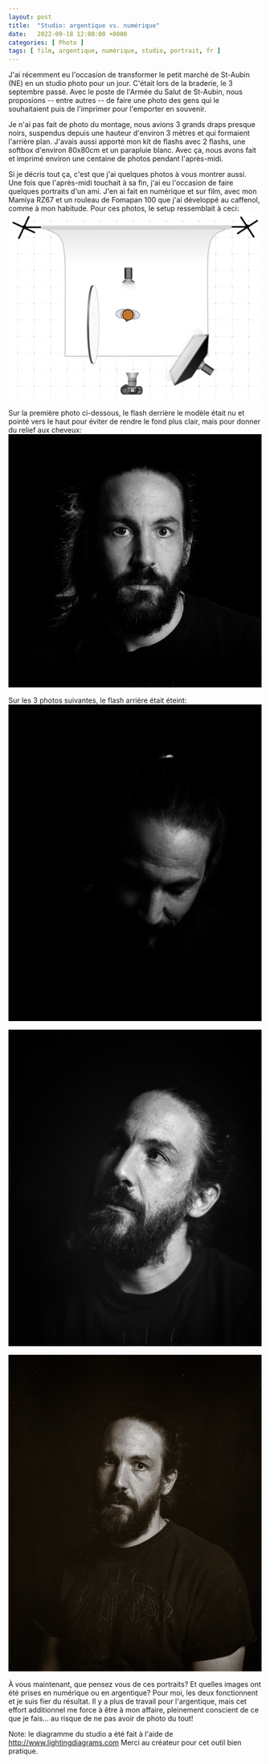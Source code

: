 ```yaml
---
layout: post
title:  "Studio: argentique vs. numérique"
date:   2022-09-18 12:00:00 +0000
categories: [ Photo ]
tags: [ film, argentique, numérique, studio, portrait, fr ]
---
```

J'ai récemment eu l'occasion de transformer le petit marché de St-Aubin (NE) en un studio photo pour un jour. C'était lors de la braderie, le 3 septembre passé. Avec le poste de l'Armée du Salut de St-Aubin, nous proposions -- entre autres -- de faire une photo des gens qui le souhaitaient puis de l'imprimer pour l'emporter en souvenir.

Je n'ai pas fait de photo du montage, nous avions 3 grands draps presque noirs, suspendus depuis une hauteur d'environ 3 mètres et qui formaient l'arrière plan. J'avais aussi apporté mon kit de flashs avec 2 flashs, une softbox d'environ 80x80cm et un parapluie blanc. Avec ça, nous avons fait et imprimé environ une centaine de photos pendant l'après-midi.

Si je décris tout ça, c'est que j'ai quelques photos à vous montrer aussi. Une fois que l'après-midi touchait à sa fin, j'ai eu l'occasion de faire quelques portraits d'un ami. J'en ai fait en numérique et sur film, avec mon Mamiya RZ67 et un rouleau de Fomapan 100 que j'ai développé au caffenol, comme à mon habitude. Pour ces photos, le setup ressemblait à ceci:
![Diagramme du studio](/images/2022-09-18_studio-braderie/2022-09-18_lighting-diagram.png)

Sur la première photo ci-dessous, le flash derrière le modèle était nu et pointé vers le haut pour éviter de rendre le fond plus clair, mais pour donner du relief aux cheveux:
![Portrait numéro 1](/images/2022-09-18_studio-braderie/2022-09-03_HEN3577.jpg)

Sur les 3 photos suivantes, le flash arrière était éteint:
![Portrait numéro 2](/images/2022-09-18_studio-braderie/2022-09-11_braderie_004.jpg)

![Portrait numéro 3](/images/2022-09-18_studio-braderie/2022-09-11_braderie_005.jpg)

![Portrait numéro 4](/images/2022-09-18_studio-braderie/2022-09-11_braderie_009.jpg)

À vous maintenant, que pensez vous de ces portraits? Et quelles images ont été prises en numérique ou en argentique? Pour moi, les deux fonctionnent et je suis fier du résultat. Il y a plus de travail pour l'argentique, mais cet effort additionnel me force à être à mon affaire, pleinement conscient de ce que je fais... au risque de ne pas avoir de photo du tout!

Note: le diagramme du studio a été fait à l'aide de <http://www.lightingdiagrams.com> Merci au créateur pour cet outil bien pratique.
